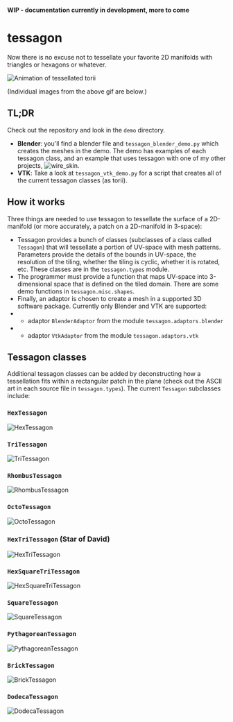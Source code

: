 **WIP - documentation currently in development, more to come**

# tessagon
Now there is no excuse not to tessellate your favorite 2D manifolds with triangles or hexagons or whatever.

![Animation of tessellated torii](https://raw.githubusercontent.com/cwant/tessagon/master/documentation/images/tessagon_demo.gif)

(Individual images from the above gif are below.)

## TL;DR

Check out the repository and look in the `demo` directory.

* **Blender**: you'll find a blender file and `tessagon_blender_demo.py` which creates the meshes in the demo. The demo has examples of each tessagon class, and an example that uses tessagon with one of my other projects, ![wire_skin](https://github.com/cwant/wire_skin).
* **VTK**: Take a look at `tessagon_vtk_demo.py` for a script that creates all of the current tessagon classes (as torii).

## How it works

Three things are needed to use tessagon to tessellate the surface of a 2D-manifold (or more accurately, a patch on a 2D-manifold in 3-space):

* Tessagon provides a bunch of classes (subclasses of a class called `Tessagon`) that will tessellate a portion of UV-space with mesh patterns. Parameters provide the details of the bounds in UV-space, the resolution of the tiling, whether the tiling is cyclic, whether it is rotated, etc. These classes are in the `tessagon.types` module.
* The programmer must provide a function that maps UV-space into 3-dimensional space that is defined on the tiled domain. There are some demo functions in `tessagon.misc.shapes`.
* Finally, an adaptor is chosen to create a mesh in a supported 3D software package. Currently only Blender and VTK are supported:
* * adaptor `BlenderAdaptor` from the module `tessagon.adaptors.blender`
* * adaptor `VtkAdaptor` from the module `tessagon.adaptors.vtk`

## Tessagon classes

Additional tessagon classes can be added by deconstructing how a tessellation fits within a rectangular patch in the plane (check out the ASCII art in each source file in `tessagon.types`). The current `Tessagon` subclasses include:

### `HexTessagon`
![HexTessagon](https://raw.githubusercontent.com/cwant/tessagon/master/documentation/images/hex_tessagon.png)

### `TriTessagon`
![TriTessagon](https://raw.githubusercontent.com/cwant/tessagon/master/documentation/images/tri_tessagon.png)

### `RhombusTessagon`
![RhombusTessagon](https://raw.githubusercontent.com/cwant/tessagon/master/documentation/images/rhombus_tessagon.png)

### `OctoTessagon`
![OctoTessagon](https://raw.githubusercontent.com/cwant/tessagon/master/documentation/images/octo_tessagon.png)

### `HexTriTessagon` (Star of David)
![HexTriTessagon](https://raw.githubusercontent.com/cwant/tessagon/master/documentation/images/hex_tri_tessagon.png)

### `HexSquareTriTessagon`
![HexSquareTriTessagon](https://raw.githubusercontent.com/cwant/tessagon/master/documentation/images/hex_square_tri_tessagon.png)

### `SquareTessagon`
![SquareTessagon](https://raw.githubusercontent.com/cwant/tessagon/master/documentation/images/square_tessagon.png)

### `PythagoreanTessagon`
![PythagoreanTessagon](https://raw.githubusercontent.com/cwant/tessagon/master/documentation/images/pythagorean_tessagon.png)

### `BrickTessagon`
![BrickTessagon](https://raw.githubusercontent.com/cwant/tessagon/master/documentation/images/brick_tessagon.png)

### `DodecaTessagon`
![DodecaTessagon](https://raw.githubusercontent.com/cwant/tessagon/master/documentation/images/dodeca_tessagon.png)
